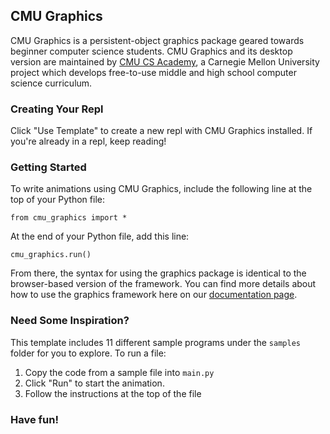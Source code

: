 ## CMU Graphics

CMU Graphics is a persistent-object graphics package geared towards beginner computer science students. CMU Graphics and its desktop version are maintained by [CMU CS Academy](https://academy.cs.cmu.edu/), a Carnegie Mellon University project which develops free-to-use middle and high school computer science curriculum.

### Creating Your Repl

Click "Use Template" to create a new repl with CMU Graphics installed. If you're already in a repl, keep reading!

### Getting Started

To write animations using CMU Graphics, include the following line at the top of your Python file:

```python3
from cmu_graphics import *
```

At the end of your Python file, add this line:

```python3
cmu_graphics.run()
```

From there, the syntax for using the graphics package is identical to the browser-based version of the framework. You can find more details about how to use the graphics framework here on our [documentation page](https://academy.cs.cmu.edu/docs).

### Need Some Inspiration?

This template includes 11 different sample programs under the `samples` folder for you to explore. To run a file:

1. Copy the code from a sample file into `main.py`
2. Click "Run" to start the animation.
3. Follow the instructions at the top of the file

### Have fun!